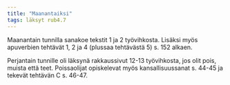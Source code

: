 ```yaml
---
title: "Maanantaiksi"
tags: läksyt rub4.7
---
```


Maanantain tunnilla sanakoe tekstit 1 ja 2 työvihkosta. Lisäksi myös apuverbien tehtävät 1, 2 ja 4 (plussaa tehtävästä 5) s. 152 alkaen.

Perjantain tunnille oli läksynä rakkaussivut 12-13 työvihkosta, jos olit pois, muista että teet. Poissaolijat opiskelevat myös kansallisuussanat s. 44-45 ja tekevät tehtävän C s. 46-47.